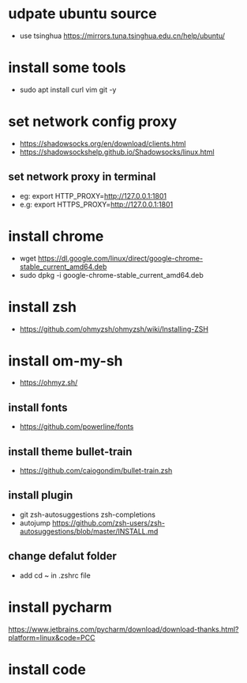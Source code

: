 # udpate ubuntu source
- use tsinghua https://mirrors.tuna.tsinghua.edu.cn/help/ubuntu/

# install some tools
- sudo apt install curl vim git -y

# set network config proxy
- https://shadowsocks.org/en/download/clients.html
- https://shadowsockshelp.github.io/Shadowsocks/linux.html

## set network proxy in terminal
- eg: export HTTP_PROXY=http://127.0.0.1:1801
- e.g: export HTTPS_PROXY=http://127.0.0.1:1801
 
# install chrome
- wget https://dl.google.com/linux/direct/google-chrome-stable_current_amd64.deb
- sudo dpkg -i google-chrome-stable_current_amd64.deb

# install zsh
- https://github.com/ohmyzsh/ohmyzsh/wiki/Installing-ZSH
# install om-my-sh
- https://ohmyz.sh/
## install fonts
- https://github.com/powerline/fonts
## install theme bullet-train
- https://github.com/caiogondim/bullet-train.zsh
## install plugin
- git zsh-autosuggestions zsh-completions
- autojump https://github.com/zsh-users/zsh-autosuggestions/blob/master/INSTALL.md
## change defalut folder
- add cd ~ in .zshrc file

# install pycharm
https://www.jetbrains.com/pycharm/download/download-thanks.html?platform=linux&code=PCC
# install code
